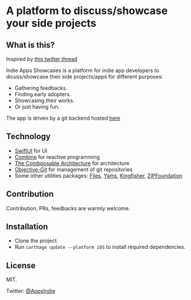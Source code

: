 # A platform to discuss/showcase your side projects

## What is this?

Inspired by [this twitter thread](https://twitter.com/stroughtonsmith/status/1266058437374476293)

Indie Apps Showcases is a platform for indie app developers to dicuss/showcase their side projects/apps for different purposes:

- Gathering feedbacks.
- Finding early adopters.
- Showcasing their works.
- Or just having fun.

The app is driven by a git backend hosted [here](https://github.com/antranapp/IndieAppsContent)

## Technology

- [SwiftUI](https://developer.apple.com/documentation/swiftui) for UI
- [Combine](https://developer.apple.com/documentation/combine) for reactive programming
- [The Combposable Architecture](https://github.com/pointfreeco/swift-composable-architecture/) for architecture
- [Objective-Git](https://github.com/libgit2/objective-git) for management of git repositories
- Some other utilities packages: [Files](https://github.com/JohnSundell/Files), [Yams](https://github.com/jpsim/Yams), [Kingfisher](https://github.com/onevcat/Kingfisher), [ZIPFoundation](https://github.com/weichsel/ZIPFoundation)

## Contribution

Contribution, PRs, feedbacks are warmly welcome. 

## Installation

- Clone the project.
- Run `carthage update --platform iOS` to install required dependencies.

## License

MIT.

Twitter: [@AppsIndie](https://twitter.com/AppsIndie)